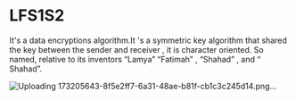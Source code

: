 # LFS1S2
It's a data encryptions algorithm.It 's a symmetric key algorithm that shared the key between the sender and receiver , it is character oriented. So named, relative to its inventors “Lamya” “Fatimah” , “Shahad” , and “ Shahad”.

![Uploading 173205643-8f5e2ff7-6a31-48ae-b81f-cb1c3c245d14.png…]()

